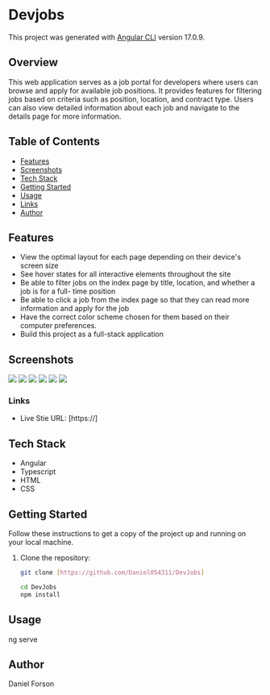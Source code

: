 # Devjobs

This project was generated with [Angular CLI](https://github.com/angular/angular-cli) version 17.0.9.

## Overview
This web application serves as a job portal for developers where users can browse and apply for available job positions. It provides features for filtering jobs based on criteria such as position, location, and contract type. Users can also view detailed information about each job and navigate to the details page for more information.


## Table of Contents

- [Features](#features)
- [Screenshots](#screenshots)
- [Tech Stack](#tech-stack)
- [Getting Started](#getting-started)
- [Usage](#usage)
- [Links](#links)
- [Author](#author)

## Features

- View the optimal layout for each page depending on their device's screen size
- See hover states for all interactive elements throughout the site
- Be able to filter jobs on the index page by title, location, and whether a job is for a full-
time position
- Be able to click a job from the index page so that they can read more information and
apply for the job
- Have the correct color scheme chosen for them based on their computer preferences.
- Build this project as a full-stack application


## Screenshots

![](/src/assets/desktop/job-desktop.png)
![](/src/assets/desktop/desktop-details.png)
![](/src/assets/desktop/desktop-darkmod.png)
![](/src/assets/mobile/jobs-mobile.png)
![](/src/assets/mobile/jobs-mobile.png)
![](/src/assets/mobile/modal.png)


### Links

- Live Stie URL: [https://]

## Tech Stack

- Angular
- Typescript
- HTML
- CSS

## Getting Started

Follow these instructions to get a copy of the project up and running on your local machine.

1. Clone the repository:

   ```bash
   git clone [https://github.com/Daniel054311/DevJobs]

   cd DevJobs
   npm install

## Usage

ng serve

## Author 

Daniel Forson
